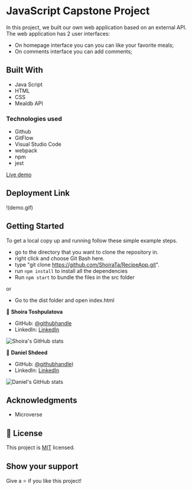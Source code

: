 # JavaScript Capstone Project

In this project, we built our own web application based on an external API. The web application has 2 user interfaces:

- On homepage interface you can you can like your favorite meals;
- On comments interface you can add comments;

## Built With

- Java Script
- HTML
- CSS
- Mealdb API

### Technologies used

- Github
- GitFlow
- Visual Studio Code
- webpack
- npm
- jest

[Live demo](https://shoirata.github.io/RecipeApp/)

## Deployment Link

!(demo.gif)

## Getting Started

To get a local copy up and running follow these simple example steps.

- go to the directory that you want to clone the repository in.
- right click and choose Git Bash here.
- type "git clone https://github.com/ShoiraTa/RecipeApp.git".
- run `npm install` to install all the dependencies
- Run `npm start` to bundle the files in the src folder

or

- Go to the dist folder and open index.html

👤 **Shoira Toshpulatova**

- GitHub: [@githubhandle](https://github.com/shoirata)
- LinkedIn: [LinkedIn](https://www.linkedin.com/in/shoira-tashpulatova-bab4a7122/)

![Shoira's GitHub stats](https://github-readme-stats.vercel.app/api?username=shoirata&count_private=true&theme=dark&show_icons=true)

👤 **Daniel Shdeed**

- GitHub: [@githubhandle](https://github.com/Danieldotcomcoder))
- LinkedIn: [LinkedIn](https://www.linkedin.com/in/daniel-shdeed-832b03115/)

![Daniel's GitHub stats](https://github-readme-stats.vercel.app/api?username=danieldotcomcoder&count_private=true&theme=dark&show_icons=true)

## Acknowledgments

- Microverse

## 📝 License

This project is [MIT](./MIT) licensed.

## Show your support

Give a ⭐️ if you like this project!
